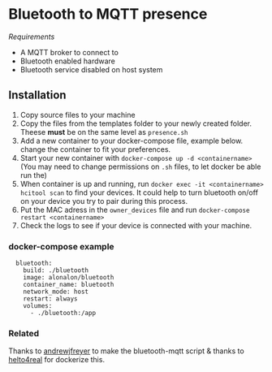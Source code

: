 # Bluetooth to MQTT presence

*Requirements*
- A MQTT broker to connect to
- Bluetooth enabled hardware
- Bluetooth service disabled on host system

## Installation

1. Copy source files to your machine
2. Copy the files from the templates folder to your newly created folder. Theese **must** be on the same level as `presence.sh`
3. Add a new container to your docker-compose file, example below.
change the container to fit your preferences.
4. Start your new container with `docker-compose up -d <containername>` (You may need to change permissions on `.sh` files, to let docker be able run the)
5. When container is up and running, run `docker exec -it <containername> hcitool scan` to find your devices. It could help to turn bluetooth on/off on your device you try to pair during this process.
6. Put the MAC adress in the `owner_devices` file and run `docker-compose restart <containername>`
6. Check the logs to see if your device is connected with your machine.


### docker-compose example

```
  bluetooth:
    build: ./bluetooth
    image: alonalon/bluetooth
    container_name: bluetooth
    network_mode: host
    restart: always
    volumes:
      - ./bluetooth:/app 
```


### Related
Thanks to [andrewjfreyer](https://github.com/andrewjfreyer/presence) to make the bluetooth-mqtt script &
thanks to [helto4real](https://github.com/helto4real/hassio) for dockerize this. 